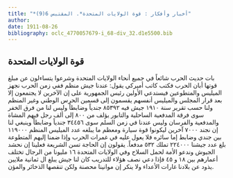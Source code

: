 ```yaml
---
title: "*أخبار وأفكار : قوة الولايات المتحدة*. المقتبس 6(9)"
author: 
date: 1911-08-26
bibliography: oclc_4770057679-i_68-div_32.d1e5500.bib
---
```




##  قوة  الولايات المتحدة 


 بات حديث الحرب شائعاً في جميع أنحاء الولايات المتحدة وشرعوا يتساءلون عن مبلغ قوتها أبان الحرب فكتب كاتب أميركي يقول: عندنا جيش منظم ففي زمن الحرب نجهز   الميليس والمتطوعين فيستدعي الأولين رئيس الجمهورية على إن الآخرين لا يجتمعون إلا بعد قرار المجلس والميليس أنفسهم يقسمون إلى قسمين الحرس الوطني وغير المنظم ولنا حسب تقرير سنة  ١٩١٠  جيش فيه  ٨٥٣٩٢  جندياً وضابطاً وليس لنا من فرق   الخفر سوى فرقة المدفعية الساحلية والتابور يؤلف من  ٨٠٠  إلى  ألف  رجل فيهم المشاة والمدفعية والفرسان وليس عندنا في زمن السلم سوى  ٣٤٤٥٦  جندياً وضابطاً وينبغي لنا إن نجند  ٧٠٠٠  آخرين ليكونوا قوة سيارة ومعظم ما يبلغه عدد الميليس المنظم  ١١٩٠٠٠  بين جندي وضابط إما سائره فلا يعول عليه في غمرات الحرب وإذا ضمنا إليهم المتطوعة بلغ عدد جيشنا  ٢٢٤٠٠٠  تملك  ٥٣٢  مدفعاً. يقولون إن الحاجة تسن الشريعة فعلينا إن نحشد الجيوش وندعو الأمة لحمل السلاح وفي الولايات المتحدة  ١٦  مليونا من الرجال تختلف أعمارهم بين  ١٨  و  ٤٥  فإذا دعي نصف هؤلاء للتدريب كان لنا جيش يبلغ ال  ثمانية  ملايين يذود عن بلادنا غارات الأعداء ولا ينكر إن موانينا محصنة ولكن تنقصها الذخائر والمؤن. 
